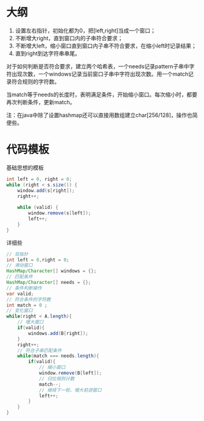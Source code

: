 # 大纲

1. 设置左右指针，初始化都为0，把[left,right]当成一个窗口；
2. 不断增大right，直到窗口内的子串符合要求；
3. 不断增大left，缩小窗口直到窗口内子串不符合要求，在缩小left时记录结果；
4. 直到right到达字符串串尾。
 
对于如何判断是否符合要求，建立两个哈希表，一个needs记录pattern子串中字符出现次数，一个windows记录当前窗口子串中字符出现次数。用一个match记录符合规则的字符数。

当match等于needs的长度时，表明满足条件，开始缩小窗口。每次缩小时，都要再次判断条件，更新match。

注：在java中除了设置hashmap还可以直接用数组建立char[256/128]，操作也简便些。


# 代码模板
基础思想的模板
```java
int left = 0, right = 0;
while (right < s.size()) {
    window.add(s[right]);
    right++;
    
    while (valid) {
        window.remove(s[left]);
        left++;
    }
}
```
详细些
```java
// 双指针
int left = 0,right = 0;
// 滑动窗口
HashMap/Character[] windows = {};
// 匹配条件
HashMap/Character[] needs = {};
// 条件判断操作
var valid;
// 符合条件的字符数
int match = 0 ;
// 变化窗口
while(right < A.length){
    // 增大窗口
    if(valid){
        windows.add(B[right]);
    }
    right++;
    // 符合子串匹配条件
    while(match === needs.length){
        if(valid){
            // 缩小窗口
            window.remove(B[left]);
            // 归位规则计数
            match--;
            // 继续下一轮、增大前进窗口
            left++;
        }
    }
}

```



